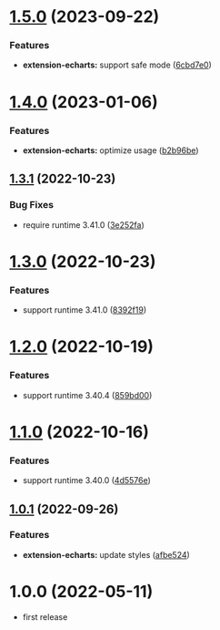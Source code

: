 # [1.5.0](https://github.com/purocean/yank-note-extension/compare/extension-echarts-1.4.0...extension-echarts-1.5.0) (2023-09-22)


### Features

* **extension-echarts:** support safe mode ([6cbd7e0](https://github.com/purocean/yank-note-extension/commit/6cbd7e079dbd3d2a90947ec546983237eb2427e5))



# [1.4.0](https://github.com/purocean/yank-note-extension/compare/extension-echarts-1.3.1...extension-echarts-1.4.0) (2023-01-06)


### Features

* **extension-echarts:** optimize usage ([b2b96be](https://github.com/purocean/yank-note-extension/commit/b2b96be13ccd09bf0fa099a8069cfd0a2b9cdf7d))



## [1.3.1](https://github.com/purocean/yank-note-extension/compare/extension-echarts-1.3.0...extension-echarts-1.3.1) (2022-10-23)


### Bug Fixes

* require runtime 3.41.0 ([3e252fa](https://github.com/purocean/yank-note-extension/commit/3e252fa8243bb248ceebb3800290d6119e3c3a74))



# [1.3.0](https://github.com/purocean/yank-note-extension/compare/extension-echarts-1.2.0...extension-echarts-1.3.0) (2022-10-23)


### Features

* support runtime 3.41.0 ([8392f19](https://github.com/purocean/yank-note-extension/commit/8392f19642a0f3842b279a2d660153e5dc0e1cda))



# [1.2.0](https://github.com/purocean/yank-note-extension/compare/extension-echarts-1.1.0...extension-echarts-1.2.0) (2022-10-19)


### Features

* support runtime 3.40.4 ([859bd00](https://github.com/purocean/yank-note-extension/commit/859bd00095a6a94d77a8c959b588883a2f87982a))



# [1.1.0](https://github.com/purocean/yank-note-extension/compare/extension-echarts-1.0.1...extension-echarts-1.1.0) (2022-10-16)


### Features

* support runtime 3.40.0 ([4d5576e](https://github.com/purocean/yank-note-extension/commit/4d5576e4099609e08b35ac35502d88165be4b71c))



## [1.0.1](https://github.com/purocean/yank-note-extension/compare/extension-echarts-1.0.0...extension-echarts-1.0.1) (2022-09-26)


### Features

* **extension-echarts:** update styles ([afbe524](https://github.com/purocean/yank-note-extension/commit/afbe52422bbfaaed06af08375e61cb95eb32c43e))



# 1.0.0 (2022-05-11)

* first release
